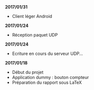 **2017/01/31**
- Client léger Android

**2017/01/24**
- Réception paquet UDP

**2017/01/24**
- Ecriture en cours du serveur UDP...

**2017/01/18**
- Début du projet
- Application dummy : bouton compteur
- Préparation du rapport sous LaTeX